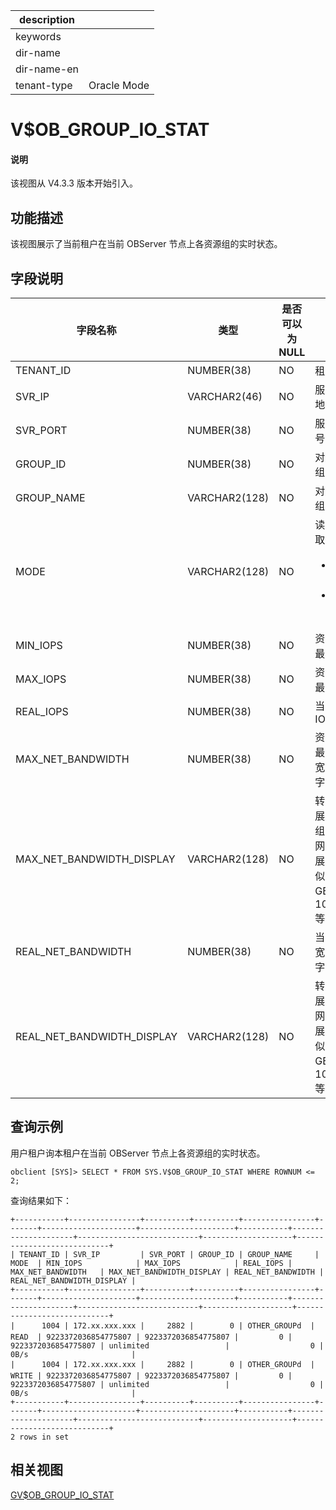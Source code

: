 |description||
|---|---|
|keywords||
|dir-name||
|dir-name-en||
|tenant-type|Oracle Mode|

# V$OB_GROUP_IO_STAT

<main id="notice" type='explain'>
<h4>说明</h4>
<p>该视图从 V4.3.3 版本开始引入。</p>
</main>

## 功能描述

该视图展示了当前租户在当前 OBServer 节点上各资源组的实时状态。

## 字段说明

|             字段名称          |      类型    | 是否可以为 NULL |            描述                                            |
|------------------------------|--------------|----------------|------------------------------------------------------------|
| TENANT_ID                    | NUMBER(38)   | NO             | 租户 ID                                                    |
| SVR_IP                       | VARCHAR2(46) | NO             | 服务器 IP 地址                                              |
| SVR_PORT                     | NUMBER(38)   | NO             | 服务器端口号                                                |
| GROUP_ID                     | NUMBER(38)   | NO             | 对应的资源组 ID     |
| GROUP_NAME                   | VARCHAR2(128)| NO             | 对应的资源组名称     |
| MODE                         | VARCHAR2(128)| NO             | 读写模式，取值如下：<ul><li>`READ`：读模式</li> <li>`WRITE`：写模式</li></ul>     |
| MIN_IOPS                     | NUMBER(38)   | NO             | 资源组中的最小 IOPS     |
| MAX_IOPS                     | NUMBER(38)   | NO             | 资源组中的最大 IOPS     |
| REAL_IOPS                    | NUMBER(38)   | NO             | 当前的 IOPS     |
| MAX_NET_BANDWIDTH            | NUMBER(38)   | NO             | 资源组中的最大网络带宽，单位为字节     |
| MAX_NET_BANDWIDTH_DISPLAY    | VARCHAR2(128)| NO             | 转换格式后展示的资源组中的最大网络带宽，展示格式类似 10 GB/s、10MB/s 等。     |
| REAL_NET_BANDWIDTH           | NUMBER(38)   | NO             | 当前网络带宽，单位为字节    |
| REAL_NET_BANDWIDTH_DISPLAY   | VARCHAR2(128)| NO             | 转换格式后展示的当前网络带宽，展示格式类似 10 GB/s、10MB/s 等。     |

## 查询示例

用户租户询本租户在当前 OBServer 节点上各资源组的实时状态。

```shell
obclient [SYS]> SELECT * FROM SYS.V$OB_GROUP_IO_STAT WHERE ROWNUM <= 2;
```

查询结果如下：

```shell
+-----------+----------------+----------+----------+----------------+-------+---------------------+---------------------+-----------+---------------------+---------------------------+--------------------+----------------------------+
| TENANT_ID | SVR_IP         | SVR_PORT | GROUP_ID | GROUP_NAME     | MODE  | MIN_IOPS            | MAX_IOPS            | REAL_IOPS | MAX_NET_BANDWIDTH   | MAX_NET_BANDWIDTH_DISPLAY | REAL_NET_BANDWIDTH | REAL_NET_BANDWIDTH_DISPLAY |
+-----------+----------------+----------+----------+----------------+-------+---------------------+---------------------+-----------+---------------------+---------------------------+--------------------+----------------------------+
|      1004 | 172.xx.xxx.xxx |     2882 |        0 | OTHER_GROUPd  | READ  | 9223372036854775807 | 9223372036854775807 |         0 | 9223372036854775807 | unlimited                 |                  0 | 0B/s                       |
|      1004 | 172.xx.xxx.xxx |     2882 |        0 | OTHER_GROUPd  | WRITE | 9223372036854775807 | 9223372036854775807 |         0 | 9223372036854775807 | unlimited                 |                  0 | 0B/s                       |
+-----------+----------------+----------+----------+----------------+-------+---------------------+---------------------+-----------+---------------------+---------------------------+--------------------+----------------------------+
2 rows in set
```

## 相关视图

[GV$OB_GROUP_IO_STAT](1320.gv-ob_group_io_stat-of-oracle-mode.md)

